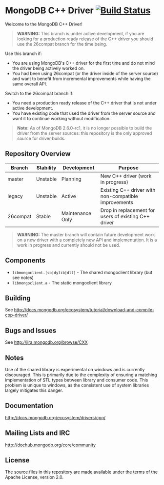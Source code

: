# MongoDB C++ Driver [![Build Status](https://travis-ci.org/mongodb/mongo-cxx-driver.svg?branch=legacy)](https://travis-ci.org/mongodb/mongo-cxx-driver)
Welcome to the MongoDB C++ Driver!

> **WARNING:** This branch is under active development, if you are looking for a production ready release of the C++ driver you should use the 26compat branch for the time being.

Use this branch if:

 - You are using MongoDB's C++ driver for the first time and do not mind the driver being actively worked on.
 - You had been using 26compat (or the driver inside of the server source) and want to benefit from incremental improvements while having the same overall API.

Switch to the 26compat branch if:

 - You need a production ready release of the C++ driver that is not under active development.
 - You have existing code that used the driver from the server source and want it to continue working without modification.

> **Note:** As of MongoDB 2.6.0-rc1, it is no longer possible to build the driver from the server sources: this repository is the only approved source for driver builds.

## Repository Overview

| Branch   | Stability | Development       | Purpose                                               |
| -------- | ----------| ----------------- | ----------------------------------------------------- |
| master   | Unstable  | Planning          | New C++ driver (work in progress)                     |
| legacy   | Unstable  | Active            | Existing C++ driver with non-compatible improvements  |
| 26compat | Stable    | Maintenance Only  | Drop in replacement for users of existing C++ driver  |

> **WARNING:** The master branch will contain future development work on a new driver with a completely new API and implementation. It is a work in progress and currently should not be used.

## Components

  - `libmongoclient.[so|dylib|dll]` - The shared mongoclient library (but see notes)
  - `libmongoclient.a` - The static mongoclient library

## Building

  See http://docs.mongodb.org/ecosystem/tutorial/download-and-compile-cpp-driver/

## Bugs and Issues

  See http://jira.mongodb.org/browse/CXX

## Notes

  Use of the shared library is experimental on windows and is currently
  discouraged. This is primarily due to the complexity of ensuring a matching
  implementation of STL types between library and consumer code. This problem
  is unique to windows, as the consistent use of system libraries largely
  mitigates this danger.

## Documentation

  http://docs.mongodb.org/ecosystem/drivers/cpp/

## Mailing Lists and IRC

  http://dochub.mongodb.org/core/community

## License

  The source files in this repository are made available under the terms of the
  Apache License, version 2.0.
